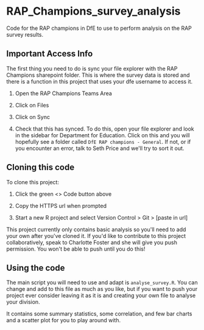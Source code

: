 # RAP_Champions_survey_analysis
Code for the RAP champions in DfE to use to perform analysis on the RAP survey results.

## Important Access Info

The first thing you need to do is sync your file explorer with the RAP Champions sharepoint folder. This is where the survey data is stored and there is a function in this project that uses your dfe username to access it.

1. Open the RAP Champions Teams Area

2. Click on Files

3. Click on Sync

4. Check that this has synced. To do this, open your file explorer and look in the sidebar for Department for Education. Click on this and you will hopefully see a folder called `DfE RAP champions - General`. If not, or if you encounter an error, talk to Seth Price and we'll try to sort it out.

## Cloning this code

To clone this project:

1. Click the green <> Code button above

2. Copy the HTTPS url when prompted

3. Start a new R project and select Version Control > Git > [paste in url]

This project currently only contains basic analysis so you'll need to add your own after you've cloned it. If you'd like to contribute to this project collaboratively, speak to Charlotte Foster and she will give you push permission. You won't be able to push until you do this!

## Using the code

The main script you will need to use and adapt is `analyse_survey.R`. You can change and add to this file as much as you like, but if you want to push your project ever consider leaving it as it is and creating your own file to analyse your division.

It contains some summary statistics, some correlation, and few bar charts and a scatter plot for you to play around with.
